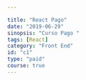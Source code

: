 ```yaml
---

title: "React Pago"
date: "2019-06-29"
sinopsis: "Curso Pago "
tags: [React]
category: "Front End"
id: "c1"
type: "paid"
course: true
---
```

